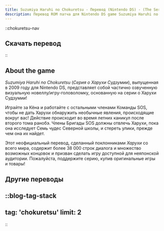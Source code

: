 ```yaml
---
title: Suzumiya Haruhi no Chokuretsu - Перевод (Nintendo DS) - (The Series of Haruhi Suzumiya)
description: Перевод ROM патча для Nintendo DS game Suzumiya Haruhi no Chokuretsu (The Series of Haruhi Suzumiya)
---
```


::chokuretsu-nav
## Скачать перевод
::

## About the game
*Suzumiya Haruhi no Chokuretsu* (*Серия о Харухи Судзумии*), выпущенная в 2009 году для Nintendo DS, представляет собой частично озвученную визуальную новеллу/игру-головоломку, основанную на серии о Харухи Судзумии!

Играйте за Кёна и работайте с остальными членами Команды SOS, чтобы не дать Харухи обнаружить необычные явления, происходящие вокруг вас! Действие происходит во время летних каникул после второго тома ранобэ. Члены Бригады SOS должны отвлечь Харухи, пока она исследует Семь чудес Северной школы, и стереть улики, прежде чем она их найдет.

Этот неофициальный перевод, сделанный поклонниками *Харухи* со всего мира, содержит более 38 000 строк диалога и множество возможных концовок и призван сделать игру доступной для неяпонской аудитории. Пожалуйста, поддержите серию, купив оригинальные игры и товары!

## Другие переводы
::blog-tag-stack
---
tag: 'chokuretsu'
limit: 2
---
::